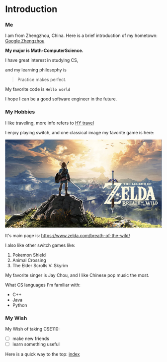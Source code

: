 # Introduction

### Me

I am from Zhengzhou, China. Here is a brief introduction of my hometown: [Google Zhengzhou](https://en.wikipedia.org/wiki/Zhengzhou)

**My major is Math-ComputerScience.**

I have great interest in studying CS, 

and my learning philosophy is

> Practice makes perfect.

My favorite code is `Hello world`

I hope I can be a good software engineer in the future.

### My Hobbies

I like traveling, more info refers to [HY travel](hy_travel.md)

I enjoy playing switch, and one classical image my favorite game is here:

![F G](https://github.com/h2yuan/CSE110/blob/main/zelda_picture.jpg)

It's main page is: https://www.zelda.com/breath-of-the-wild/

I also like other switch games like:

1. Pokemon Shield
2. Animal Crossing
3. The Elder Scrolls V: Skyrim

My favorite singer is Jay Chou, and I like Chinese pop music the most.

What CS languages I'm familiar with:

- C++
- Java
- Python

### My Wish

My Wish of taking CSE110:

- [ ] make new friends
- [ ] learn something useful

Here is a quick way to the top: [index](#introduction)
